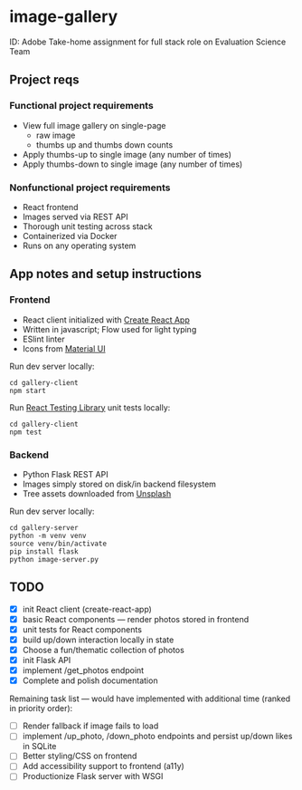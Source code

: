 # image-gallery

ID: Adobe Take-home assignment for full stack role on Evaluation Science Team

## Project reqs

### Functional project requirements

- View full image gallery on single-page
  - raw image
  - thumbs up and thumbs down counts
- Apply thumbs-up to single image (any number of times)
- Apply thumbs-down to single image (any number of times)

### Nonfunctional project requirements

- React frontend
- Images served via REST API
- Thorough unit testing across stack
- Containerized via Docker
- Runs on any operating system

## App notes and setup instructions

### Frontend

- React client initialized with [Create React App](https://github.com/facebook/create-react-app)
- Written in javascript; Flow used for light typing
- ESlint linter
- Icons from [Material UI](https://mui.com/material-ui/icons/)

Run dev server locally:

```
cd gallery-client
npm start
```

Run [React Testing Library](https://testing-library.com/docs/react-testing-library/intro/) unit tests locally:

```
cd gallery-client
npm test
```

### Backend

- Python Flask REST API
- Images simply stored on disk/in backend filesystem
- Tree assets downloaded from [Unsplash](https://unsplash.com/s/photos/trees)

Run dev server locally:

```
cd gallery-server
python -m venv venv
source venv/bin/activate
pip install flask
python image-server.py
```

## TODO

- [x] init React client (create-react-app)
- [x] basic React components — render photos stored in frontend
- [x] unit tests for React components
- [x] build up/down interaction locally in state
- [x] Choose a fun/thematic collection of photos
- [x] init Flask API
- [x] implement /get_photos endpoint
- [x] Complete and polish documentation

Remaining task list — would have implemented with additional time (ranked in priority order):

- [ ] Render fallback if image fails to load
- [ ] implement /up_photo, /down_photo endpoints and persist up/down likes in SQLite
- [ ] Better styling/CSS on frontend
- [ ] Add accessibility support to frontend (a11y)
- [ ] Productionize Flask server with WSGI
